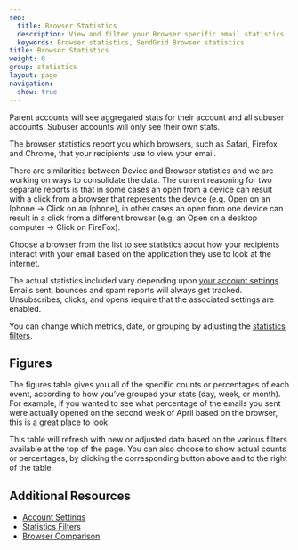 ```yaml
---
seo:
  title: Browser Statistics
  description: View and filter your Browser specific email statistics.
  keywords: Browser statistics, SendGrid Browser statistics
title: Browser Statistics
weight: 0
group: statistics
layout: page
navigation:
  show: true
---
```


<call-out>

Parent accounts will see aggregated stats for their account and all subuser accounts. Subuser accounts will only see their own stats.

</call-out>

The browser statistics report you which browsers, such as Safari, Firefox and Chrome, that your recipients use to view your email.

<call-out>

There are similarities between Device and Browser statistics and we are working on ways to consolidate the data. The current reasoning for two separate reports is that in some cases an open from a device can result with a click from a browser that represents the device (e.g. Open on an Iphone -> Click on an Iphone), in other cases an open from one device can result in a click from a different browser (e.g. an Open on a desktop computer -> Click on FireFox).

</call-out>

Choose a browser from the list to see statistics about how your recipients interact with your email based on the application they use to look at the internet.

The actual statistics included vary depending upon [your account settings]({{root_url}}/user-interface/account-and-settings/account/). Emails sent, bounces and spam reports will always get tracked. Unsubscribes, clicks, and opens require that the associated settings are enabled.

You can change which metrics, date, or grouping by adjusting the [statistics filters]({{root_url}}/user-interface/analytics-and-reporting/stats-overview/#statistics-filters).

## 	Figures

The figures table gives you all of the specific counts or percentages of each event, according to how you’ve grouped your stats (day, week, or month). For example, if you wanted to see what percentage of the emails you sent were actually opened on the second week of April based on the browser, this is a great place to look.

This table will refresh with new or adjusted data based on the various filters available at the top of the page. You can also choose to show actual counts or percentages, by clicking the corresponding button above and to the right of the table.

## 	Additional Resources

- [Account Settings]({{root_url}}/user-interface/account-and-settings/account/)
- [Statistics Filters]({{root_url}}/user-interface/analytics-and-reporting/stats-overview/#statistics-filters)
- [Browser Comparison]({{root_url}}/user-interface/analytics-and-reporting/browser-comparison/)
